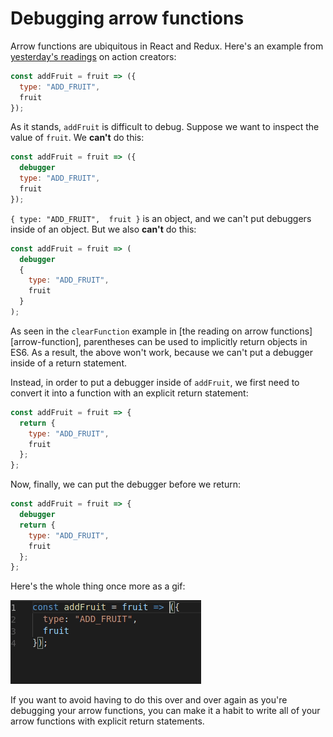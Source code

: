 # Debugging arrow functions

Arrow functions are ubiquitous in React and Redux. Here's an example from [yesterday's readings][actions] on action creators:

```js
const addFruit = fruit => ({
  type: "ADD_FRUIT",
  fruit
});
```

As it stands, `addFruit` is difficult to debug. Suppose we want to inspect the value of `fruit`. We **can't** do this:


```js
const addFruit = fruit => ({
  debugger
  type: "ADD_FRUIT",
  fruit
});
```

`{ type: "ADD_FRUIT",  fruit }` is an object, and we can't put debuggers inside of an object. But we also **can't** do this:



```js
const addFruit = fruit => (
  debugger
  {
    type: "ADD_FRUIT",
    fruit
  }
);
```

As seen in the `clearFunction` example in [the reading on arrow functions][arrow-function], parentheses can be used to implicitly return objects in ES6. As a result, the above won't work, because we can't put a debugger inside of a return statement.

Instead, in order to put a debugger inside of `addFruit`, we first need to convert it into a function with an explicit return statement:

```js
const addFruit = fruit => {
  return {
    type: "ADD_FRUIT",
    fruit
  };
};
```

Now, finally, we can put the debugger before we return:


```js
const addFruit = fruit => {
  debugger
  return {
    type: "ADD_FRUIT",
    fruit
  };
};
```

Here's the whole thing once more as a gif:

![debugging arrow functions](media/debugging_arrow_functions.gif)

If you want to avoid having to do this over and over again as you're debugging your arrow functions, you can make it a habit to write all of your arrow functions with explicit return statements.

[actions]: actions.md
[arrow-functions]: ../../javascript/readings/fat-arrows.md#syntactic-ambiguity